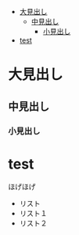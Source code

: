 - [大見出し](#大見出し)
  - [中見出し](#中見出し)
    - [小見出し](#小見出し)
- [test](#test)

# 大見出し
## 中見出し
### 小見出し

# test
ほげほげ
- リスト
- リスト１
- リスト２
  